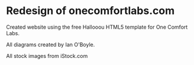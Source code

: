 # Redesign of onecomfortlabs.com

 Created website using the free Hallooou HTML5 template for One Comfort Labs.

All diagrams created by Ian O'Boyle.

All stock images from iStock.com
